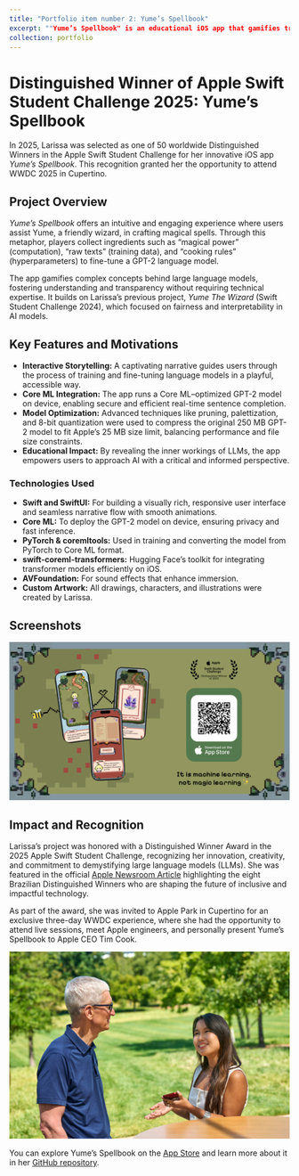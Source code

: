 ```yaml
---
title: "Portfolio item number 2: Yume’s Spellbook"
excerpt: ""Yume’s Spellbook" is an educational iOS app that gamifies training and fine-tuning of large language models (LLMs) through interactive storytelling. Developed with Core ML optimizations including pruning and quantization of a GPT-2 model, the app guides users in exploring AI concepts in an accessible way. This project earned Larissa a Distinguished Winner award at the Apple Swift Student Challenge 2025 and an invitation to WWDC 2025 in Cupertino.<br/><img src='/images/YumeSpellbookScreenshot.png'>"
collection: portfolio
---
```


# Distinguished Winner of Apple Swift Student Challenge 2025: Yume’s Spellbook

In 2025, Larissa was selected as one of 50 worldwide Distinguished Winners in the Apple Swift Student Challenge for her innovative iOS app *Yume’s Spellbook*. This recognition granted her the opportunity to attend WWDC 2025 in Cupertino.

## Project Overview

*Yume’s Spellbook* offers an intuitive and engaging experience where users assist Yume, a friendly wizard, in crafting magical spells. Through this metaphor, players collect ingredients such as “magical power” (computation), “raw texts” (training data), and “cooking rules” (hyperparameters) to fine-tune a GPT-2 language model.

The app gamifies complex concepts behind large language models, fostering understanding and transparency without requiring technical expertise. It builds on Larissa’s previous project, *Yume The Wizard* (Swift Student Challenge 2024), which focused on fairness and interpretability in AI models.

## Key Features and Motivations

- **Interactive Storytelling:** A captivating narrative guides users through the process of training and fine-tuning language models in a playful, accessible way.
- **Core ML Integration:** The app runs a Core ML–optimized GPT-2 model on device, enabling secure and efficient real-time sentence completion.
- **Model Optimization:** Advanced techniques like pruning, palettization, and 8-bit quantization were used to compress the original 250 MB GPT-2 model to fit Apple’s 25 MB size limit, balancing performance and file size constraints.
- **Educational Impact:** By revealing the inner workings of LLMs, the app empowers users to approach AI with a critical and informed perspective.

### Technologies Used

- **Swift and SwiftUI:** For building a visually rich, responsive user interface and seamless narrative flow with smooth animations.
- **Core ML:** To deploy the GPT-2 model on device, ensuring privacy and fast inference.
- **PyTorch & coremltools:** Used in training and converting the model from PyTorch to Core ML format.
- **swift-coreml-transformers:** Hugging Face’s toolkit for integrating transformer models efficiently on iOS.
- **AVFoundation:** For sound effects that enhance immersion.
- **Custom Artwork:** All drawings, characters, and illustrations were created by Larissa.

## Screenshots

![Yume’s Spellbook Screenshot](../images/YumeSpellbookScreenshot.png)

## Impact and Recognition

Larissa’s project was honored with a Distinguished Winner Award in the 2025 Apple Swift Student Challenge, recognizing her innovation, creativity, and commitment to demystifying large language models (LLMs). She was featured in the official [Apple Newsroom Article](https://www.apple.com/br/newsroom/2025/05/brazils-swift-student-challenge-winners-share-their-passions-with-the-world/) highlighting the eight Brazilian Distinguished Winners who are shaping the future of inclusive and impactful technology.

As part of the award, she was invited to Apple Park in Cupertino for an exclusive three-day WWDC experience, where she had the opportunity to attend live sessions, meet Apple engineers, and personally present Yume’s Spellbook to Apple CEO Tim Cook.

![Yume’s Spellbook Screenshot](../images/Larissa&TimCook.JPG)

You can explore Yume’s Spellbook on the [App Store](https://apps.apple.com/de/app/yumes-spellbook/id6741521708?l=en-GB) and learn more about it in her [GitHub repository](https://github.com/lariokabayashi/YumeSpeelbook).
